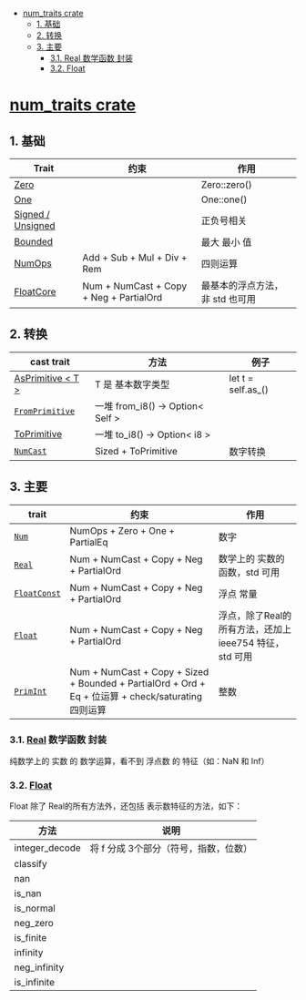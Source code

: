 - [num_traits crate](#num_traits-crate)
  - [1. 基础](#1-基础)
  - [2. 转换](#2-转换)
  - [3. 主要](#3-主要)
    - [3.1. Real 数学函数 封装](#31-real-数学函数-封装)
    - [3.2. Float](#32-float)

# [num_traits crate](https://docs.rs/num-traits/latest/num_traits/)

## 1. 基础

|Trait|约束|作用|
|--|--|--|
|[Zero](https://docs.rs/num-traits/0.2.12/num_traits/identities/trait.Zero.html)||Zero::zero()|
|[One](https://docs.rs/num-traits/0.2.12/num_traits/identities/trait.One.html)||One::one()|
|[Signed / Unsigned](https://docs.rs/num-traits/latest/num_traits/sign/trait.Signed.html)||正负号相关|
|[Bounded](https://docs.rs/num-traits/latest/num_traits/bounds/trait.Bounded.html)||最大 最小 值|
|[NumOps](https://docs.rs/num-traits/0.2.12/num_traits/trait.NumOps.html)|Add + Sub + Mul + Div + Rem|四则运算|
|[FloatCore](https://docs.rs/num-traits/latest/num_traits/float/trait.FloatCore.html)|Num + NumCast + Copy + Neg + PartialOrd|最基本的浮点方法，非 std 也可用|

## 2. 转换

|cast trait|方法|例子|
|--|--|--|
|[AsPrimitive < T >](https://docs.rs/num-traits/0.2.12/num_traits/cast/trait.AsPrimitive.html)|T 是 基本数字类型|let t = self.as_()|
|[`FromPrimitive`](https://docs.rs/num-traits/0.2.12/num_traits/cast/trait.FromPrimitive.html)|一堆 from_i8() -> Option< Self >|
|[ToPrimitive](https://docs.rs/num-traits/0.2.12/num_traits/cast/trait.ToPrimitive.html)|一堆 to_i8() -> Option< i8 >|
|[`NumCast`](https://docs.rs/num-traits/0.2.12/num_traits/cast/trait.NumCast.html)|Sized + ToPrimitive|数字转换|

## 3. 主要

|trait|约束|作用|
|--|--|--|
|[`Num`](https://docs.rs/num-traits/latest/num_traits/trait.Num.html)|NumOps + Zero + One + PartialEq|数字|
|[`Real`](https://docs.rs/num-traits/latest/num_traits/real/trait.Real.html)|Num + NumCast + Copy + Neg + PartialOrd|数学上的 实数的 函数，std 可用|
|[`FloatConst`](https://docs.rs/num-traits/latest/num_traits/float/trait.FloatConst.html)|Num + NumCast + Copy + Neg + PartialOrd|浮点 常量|
|[`Float`](https://docs.rs/num-traits/latest/num_traits/float/trait.Float.html)|Num + NumCast + Copy + Neg + PartialOrd|浮点，除了Real的所有方法，还加上 ieee754 特征，std 可用|
|[`PrimInt`](https://docs.rs/num-traits/latest/num_traits/int/trait.PrimInt.html)|Num + NumCast + Copy + Sized + Bounded + PartialOrd + Ord + Eq + 位运算 + check/saturating 四则运算|整数|

### 3.1. [Real](https://docs.rs/num-traits/latest/num_traits/real/trait.Real.html) 数学函数 封装

纯数学上的 实数 的 数学运算，看不到 浮点数 的 特征（如：NaN 和 Inf）

### 3.2. [Float](https://docs.rs/num-traits/latest/num_traits/float/trait.Float.html)

Float 除了 Real的所有方法外，还包括 表示数特征的方法，如下：

|方法|说明|
|--|--|
|integer_decode|将 f 分成 3个部分（符号，指数，位数）|
|classify|
|nan|
|is_nan|
|is_normal|
|neg_zero| 
|is_finite|
|infinity| 
|neg_infinity| 
|is_infinite|